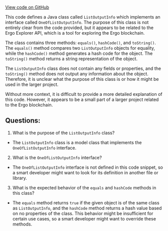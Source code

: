 [View code on GitHub](https://github.com/ergoplatform/ergo-appkit/java-client-generated/src/main/java/org/ergoplatform/explorer/client/model/ListOutputInfo.java)

This code defines a Java class called `ListOutputInfo` which implements an interface called `OneOfListOutputInfo`. The purpose of this class is not entirely clear from the code provided, but it appears to be related to the Ergo Explorer API, which is a tool for exploring the Ergo blockchain. 

The class contains three methods: `equals()`, `hashCode()`, and `toString()`. The `equals()` method compares two `ListOutputInfo` objects for equality, while the `hashCode()` method generates a hash code for the object. The `toString()` method returns a string representation of the object.

The `ListOutputInfo` class does not contain any fields or properties, and the `toString()` method does not output any information about the object. Therefore, it is unclear what the purpose of this class is or how it might be used in the larger project.

Without more context, it is difficult to provide a more detailed explanation of this code. However, it appears to be a small part of a larger project related to the Ergo blockchain.
## Questions: 
 1. What is the purpose of the `ListOutputInfo` class?
- The `ListOutputInfo` class is a model class that implements the `OneOfListOutputInfo` interface.

2. What is the `OneOfListOutputInfo` interface?
- The `OneOfListOutputInfo` interface is not defined in this code snippet, so a smart developer might want to look for its definition in another file or library.

3. What is the expected behavior of the `equals` and `hashCode` methods in this class?
- The `equals` method returns `true` if the given object is of the same class as `ListOutputInfo`, and the `hashCode` method returns a hash value based on no properties of the class. This behavior might be insufficient for certain use cases, so a smart developer might want to override these methods.